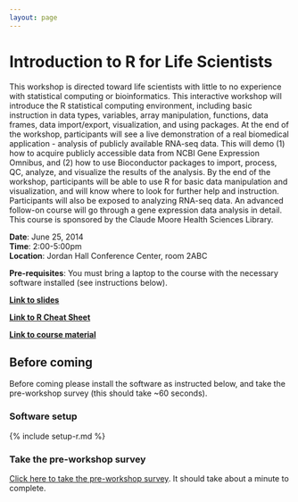 ```yaml
---
layout: page
---
```


# Introduction to R for Life Scientists

This workshop is directed toward life scientists with little to no experience with statistical computing or bioinformatics. This interactive workshop will introduce the R statistical computing environment, including basic instruction in data types, variables, array manipulation, functions, data frames, data import/export, visualization, and using packages. At the end of the workshop, participants will see a live demonstration of a real biomedical application - analysis of publicly available RNA-seq data. This will demo (1) how to acquire publicly accessible data from NCBI Gene Expression Omnibus, and (2) how to use Bioconductor packages to import, process, QC, analyze, and visualize the results of the analysis. By the end of the workshop, participants will be able to use R for basic data manipulation and visualization, and will know where to look for further help and instruction. Participants will also be exposed to analyzing RNA-seq data. An advanced follow-on course will go through a gene expression data analysis in detail. This course is sponsored by the Claude Moore Health Sciences Library.

**Date**: June 25, 2014  
**Time**: 2:00-5:00pm  
**Location**: Jordan Hall Conference Center, room 2ABC

**Pre-requisites**: You must bring a laptop to the course with the necessary software installed (see instructions below).

**[Link to slides](https://speakerdeck.com/stephenturner/introduction-to-r-for-life-scientists)**

**[Link to R Cheat Sheet](http://dx.doi.org/10.6084/m9.figshare.1080756)**

**[Link to course material](01-intro-r/)**

## Before coming

Before coming please install the software as instructed below, and take the pre-workshop survey (this should take ~60 seconds).

### Software setup

{% include setup-r.md %}

### Take the pre-workshop survey

[Click here to take the pre-workshop survey](https://docs.google.com/forms/d/1Ef4r-5yTOZO-rMGyjZ5M-wP3Q_j2WPtkp1HM_ksApnw/viewform). It should take about a minute to complete.

